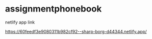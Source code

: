 # assignmentphonebook


netlify app link

https://60feedf3e9080311b982cf92--sharp-borg-d44344.netlify.app/
